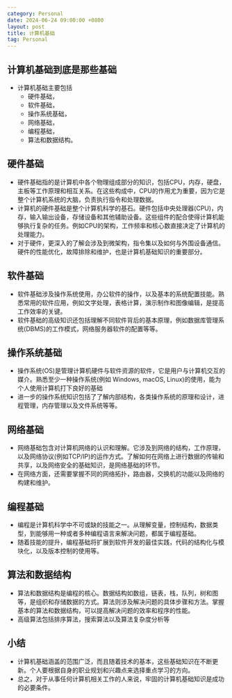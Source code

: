 ```yaml
---
category: Personal
date: 2024-06-24 09:00:00 +0800
layout: post
title: 计算机基础
tag: Personal
---
```


## 计算机基础到底是那些基础

+ 计算机基础主要包括
  + 硬件基础，
  + 软件基础，
  + 操作系统基础，
  + 网络基础，
  + 编程基础，
  + 算法和数据结构。

## 硬件基础

+ 硬件基础指的是计算机中各个物理组成部分的知识，包括CPU，内存，硬盘，主板等工作原理和相互关系。在这些构成中，CPU的作用尤为重要，因为它是整个计算机系统的大脑，负责执行指令和处理数据。
+ 计算机的硬件基础是整个计算机科学的基石。硬件包括中央处理器(CPU)，内存，输入输出设备，存储设备和其他辅助设备。这些组件的配合使得计算机能够执行复杂的任务。例如CPU的架构，工作频率和核心数直接决定了计算机的处理能力。
+ 对于硬件，更深入的了解会涉及到微架构，指令集以及如何与外围设备通信。硬件的性能优化，故障排除和维护，也是计算机基础知识的重要部分。

## 软件基础

+ 软件基础涉及操作系统使用，办公软件的操作，以及基本的系统配置技能。熟悉常用的软件应用，例如文字处理，表格计算，演示制作和图像编辑，是提高工作效率的关键。
+ 软件基础的高级知识还包括理解不同软件背后的基本原理，例如数据库管理系统(DBMS)的工作模式，网络服务器软件的配置等等。

## 操作系统基础

+ 操作系统(OS)是管理计算机硬件与软件资源的软件，它是用户与计算机交互的媒介。熟悉至少一种操作系统(例如 Windows, macOS, Linux)的使用，能为个人使用计算机打下良好的基础
+ 进一步的操作系统知识包括了了解内部结构，各类操作系统的原理和设计，进程管理，内存管理以及文件系统等等。

## 网络基础

+ 网络基础包含对计算机网络的认识和理解。它涉及到网络的结构，工作原理，以及网络协议(例如TCP/IP)的运作方式。了解如何在网络上进行数据的传输和共享，以及网络安全的基础知识，是网络基础的环节。
+ 在网络方面，还需要掌握不同的网络拓扑，路由器，交换机的功能以及网络的构建和维护。

## 编程基础

+ 编程是计算机科学中不可或缺的技能之一。从理解变量，控制结构，数据类型，到能够用一种或者多种编程语言来解决问题，都属于编程基础。
+ 随着技能的提升，编程基础将扩展到软件开发的最佳实践，代码的结构化与模块化，以及版本控制的使用等。

## 算法和数据结构

+ 算法和数据结构是编程的核心。数据结构如数组，链表，栈，队列，树和图等，是组织和存储数据的方式。算法则涉及解决问题的具体步骤和方法。掌握基本的算法和数据结构，可以提高解决问题的效率和程序的性能。
+ 高级算法包括排序算法，搜索算法以及算法复杂度分析等

## 小结

+ 计算机基础涵盖的范围广泛，而且随着技术的基本，这些基础知识在不断更新。个人要根据自身的职业规划和兴趣点来选择重点学习的方向。
+ 总之，对于从事任何计算机相关工作的人来说，牢固的计算机基础知识是成功的必要条件。
